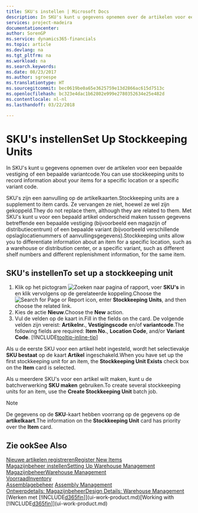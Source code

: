 ```yaml
---
title: SKU's instellen | Microsoft Docs
description: In SKU's kunt u gegevens opnemen over de artikelen voor een bepaalde vestiging of een bepaalde variantcode.
services: project-madeira
documentationcenter: 
author: SorenGP
ms.service: dynamics365-financials
ms.topic: article
ms.devlang: na
ms.tgt_pltfrm: na
ms.workload: na
ms.search.keywords: 
ms.date: 08/23/2017
ms.author: sgroespe
ms.translationtype: HT
ms.sourcegitcommit: bec0619be0a65e3625759e13d2866ac615d7513c
ms.openlocfilehash: bc323e4dac1b62802e999e2780352634e25e482d
ms.contentlocale: nl-nl
ms.lasthandoff: 03/22/2018

---
```

# <a name="set-up-stockkeeping-units"></a><span data-ttu-id="7826e-103">SKU's instellen</span><span class="sxs-lookup"><span data-stu-id="7826e-103">Set Up Stockkeeping Units</span></span>
<span data-ttu-id="7826e-104">In SKU's kunt u gegevens opnemen over de artikelen voor een bepaalde vestiging of een bepaalde variantcode.</span><span class="sxs-lookup"><span data-stu-id="7826e-104">You can use stockkeeping units to record information about your items for a specific location or a specific variant code.</span></span>  

 <span data-ttu-id="7826e-105">SKU's zijn een aanvulling op de artikelkaarten.</span><span class="sxs-lookup"><span data-stu-id="7826e-105">Stockkeeping units are a supplement to item cards.</span></span> <span data-ttu-id="7826e-106">Ze vervangen ze niet, hoewel ze wel zijn gekoppeld.</span><span class="sxs-lookup"><span data-stu-id="7826e-106">They do not replace them, although they are related to them.</span></span> <span data-ttu-id="7826e-107">Met SKU's kunt u voor een bepaald artikel onderscheid maken tussen gegevens betreffende een bepaalde vestiging (bijvoorbeeld een magazijn of distributiecentrum) of een bepaalde variant (bijvoorbeeld verschillende opslaglocatienummers of aanvullingsgegevens).</span><span class="sxs-lookup"><span data-stu-id="7826e-107">Stockkeeping units allow you to differentiate information about an item for a specific location, such as a warehouse or distribution center, or a specific variant, such as different shelf numbers and different replenishment information, for the same item.</span></span>  

## <a name="to-set-up-a-stockkeeping-unit"></a><span data-ttu-id="7826e-108">SKU's instellen</span><span class="sxs-lookup"><span data-stu-id="7826e-108">To set up a stockkeeping unit</span></span>  

1.  <span data-ttu-id="7826e-109">Klik op het pictogram ![Zoeken naar pagina of rapport](media/ui-search/search_small.png "Zoeken naar pagina of rapport"), voer **SKU's** in en klik vervolgens op de gerelateerde koppeling.</span><span class="sxs-lookup"><span data-stu-id="7826e-109">Choose the ![Search for Page or Report](media/ui-search/search_small.png "Search for Page or Report icon") icon, enter **Stockkeeping Units**, and then choose the related link.</span></span>  
2.  <span data-ttu-id="7826e-110">Kies de actie **Nieuw**.</span><span class="sxs-lookup"><span data-stu-id="7826e-110">Choose the **New** action.</span></span>  
3.  <span data-ttu-id="7826e-111">Vul de velden op de kaart in.</span><span class="sxs-lookup"><span data-stu-id="7826e-111">Fill in the fields on the card.</span></span> <span data-ttu-id="7826e-112">De volgende velden zijn vereist: **Artikelnr.**, **Vestigingscode** en/of **variantcode**.</span><span class="sxs-lookup"><span data-stu-id="7826e-112">The following fields are required: **Item No.**, **Location Code**, and/or **Variant Code**.</span></span> [!INCLUDE[tooltip-inline-tip](includes/tooltip-inline-tip_md.md)]  

<span data-ttu-id="7826e-113">Als u de eerste SKU voor een artikel hebt ingesteld, wordt het selectievakje **SKU bestaat** op de kaart **Artikel** ingeschakeld.</span><span class="sxs-lookup"><span data-stu-id="7826e-113">When you have set up the first stockkeeping unit for an item, the **Stockkeeping Unit Exists** check box on the **Item** card is selected.</span></span>  

<span data-ttu-id="7826e-114">Als u meerdere SKU's voor een artikel wilt maken, kunt u de batchverwerking **SKU maken** gebruiken.</span><span class="sxs-lookup"><span data-stu-id="7826e-114">To create several stockkeeping units for an item, use the **Create Stockkeeping Unit** batch job.</span></span>  

> [!NOTE]  
>  <span data-ttu-id="7826e-115">De gegevens op de **SKU**-kaart hebben voorrang op de gegevens op de **artikelkaart**.</span><span class="sxs-lookup"><span data-stu-id="7826e-115">The information on the **Stockkeeping Unit** card has priority over the **Item** card.</span></span>  

## <a name="see-also"></a><span data-ttu-id="7826e-116">Zie ook</span><span class="sxs-lookup"><span data-stu-id="7826e-116">See Also</span></span>  
[<span data-ttu-id="7826e-117">Nieuwe artikelen registreren</span><span class="sxs-lookup"><span data-stu-id="7826e-117">Register New Items</span></span>](inventory-how-register-new-items.md)  
[<span data-ttu-id="7826e-118">Magazijnbeheer instellen</span><span class="sxs-lookup"><span data-stu-id="7826e-118">Setting Up Warehouse Management</span></span>](warehouse-setup-warehouse.md)  
[<span data-ttu-id="7826e-119">Magazijnbeheer</span><span class="sxs-lookup"><span data-stu-id="7826e-119">Warehouse Management</span></span>](warehouse-manage-warehouse.md)  
[<span data-ttu-id="7826e-120">Voorraad</span><span class="sxs-lookup"><span data-stu-id="7826e-120">Inventory</span></span>](inventory-manage-inventory.md)  
<span data-ttu-id="7826e-121">[Assemblagebeheer](assembly-assemble-items.md)  </span><span class="sxs-lookup"><span data-stu-id="7826e-121">[Assembly Management](assembly-assemble-items.md)  </span></span>  
[<span data-ttu-id="7826e-122">Ontwerpdetails: Magazijnbeheer</span><span class="sxs-lookup"><span data-stu-id="7826e-122">Design Details: Warehouse Management</span></span>](design-details-warehouse-management.md)  
<span data-ttu-id="7826e-123">[Werken met [!INCLUDE[d365fin](includes/d365fin_md.md)]](ui-work-product.md)</span><span class="sxs-lookup"><span data-stu-id="7826e-123">[Working with [!INCLUDE[d365fin](includes/d365fin_md.md)]](ui-work-product.md)</span></span>  

